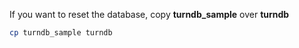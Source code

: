If you want to reset the database, copy **turndb_sample** over **turndb**

```bash
cp turndb_sample turndb
```
